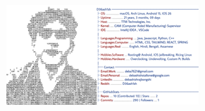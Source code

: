 <a href="https://github.com/D36ash1sh/D36ash1sh">
  <picture>
    <source media="(prefers-color-scheme: dark)" srcset="https://github.com/D36ash1sh/D36ash1sh/blob/a2a951089399dc1c9836c6f10b71a25ccae2e601/Darkmode.jpg">
    <img alt="D36ash1sh's GitHub Profile README" src="https://github.com/D36ash1sh/D36ash1sh/blob/a2a951089399dc1c9836c6f10b71a25ccae2e601/Lightmode.jpg">
  </picture>
</a>
